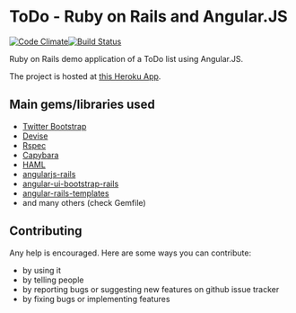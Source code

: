 # ToDo - Ruby on Rails and Angular.JS
[![Code Climate](https://codeclimate.com/github/Ricardonacif/todo-rails-angular/badges/gpa.svg)](https://codeclimate.com/github/Ricardonacif/todo-rails-angular)[![Build Status](https://travis-ci.org/Ricardonacif/todo-rails-angular.svg)](https://travis-ci.org/Ricardonacif/todo-rails-angular)

Ruby on Rails demo application of a ToDo list using Angular.JS.



 
The project is hosted at [this Heroku App](http://rails-todo-demo.herokuapp.com).
## Main gems/libraries used ##

* [Twitter Bootstrap](http://getbootstrap.com/)
* [Devise](https://github.com/plataformatec/devise)
* [Rspec](http://rspec.info/)
* [Capybara](https://github.com/jnicklas/capybara)
* [HAML](http://haml.info)
* [angularjs-rails](https://github.com/hiravgandhi/angularjs-rails)
* [angular-ui-bootstrap-rails](https://github.com/pitr/angular-rails-templates)
* [angular-rails-templates](https://github.com/cconstantin/angular-ui-bootstrap-rails)
* and many others (check Gemfile)

## Contributing ##

Any help is encouraged. Here are some ways you can contribute:

* by using it
* by telling people
* by reporting bugs or suggesting new features on github issue tracker
* by fixing bugs or implementing features